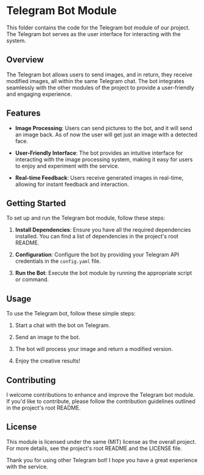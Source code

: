 # Telegram Bot Module

This folder contains the code for the Telegram bot module of our project. The Telegram bot serves as the user interface for interacting with the system.

## Overview

The Telegram bot allows users to send images, and in return, they receive modified images, all within the same Telegram chat. The bot integrates seamlessly with the other modules of the project to provide a user-friendly and engaging experience.

## Features

- **Image Processing**: Users can send pictures to the bot, and it will send an image back. As of now the user will get just an image with a detected face.
 
- **User-Friendly Interface**: The bot provides an intuitive interface for interacting with the image processing system, making it easy for users to enjoy and experiment with the service.

- **Real-time Feedback**: Users receive generated images in real-time, allowing for instant feedback and interaction.

## Getting Started

To set up and run the Telegram bot module, follow these steps:

1. **Install Dependencies**: Ensure you have all the required dependencies installed. You can find a list of dependencies in the project's root README.

2. **Configuration**: Configure the bot by providing your Telegram API credentials in the `config.yaml` file.

3. **Run the Bot**: Execute the bot module by running the appropriate script or command.

## Usage

To use the Telegram bot, follow these simple steps:

1. Start a chat with the bot on Telegram.

2. Send an image to the bot.

3. The bot will process your image and return a modified version.

4. Enjoy the creative results!

## Contributing

I welcome contributions to enhance and improve the Telegram bot module. If you'd like to contribute, please follow the contribution guidelines outlined in the project's root README.

## License

This module is licensed under the same (MIT) license as the overall project. For more details, see the project's root README and the LICENSE file.

Thank you for using other Telegram bot! I hope you have a great experience with the service.
